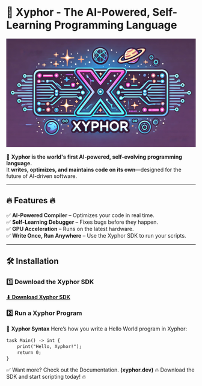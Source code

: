 # 🚀 Xyphor - The AI-Powered, Self-Learning Programming Language  

![Xyphor Banner](assets/xyphor_banner.jpg)

🚀 **Xyphor is the world's first AI-powered, self-evolving programming language.**  
It **writes, optimizes, and maintains code on its own**—designed for the future of AI-driven software.  

---

## 🔥 Features  🔥
✅ **AI-Powered Compiler** – Optimizes your code in real time.  
✅ **Self-Learning Debugger** – Fixes bugs before they happen.  
✅ **GPU Acceleration** – Runs on the latest hardware.  
✅ **Write Once, Run Anywhere** – Use the Xyphor SDK to run your scripts.  

---

## 🛠 Installation  
### **1️⃣ Download the Xyphor SDK**  
**[⬇ Download Xyphor SDK](https://github.com/V1zul/Xyphor/releases)**  

### **2️⃣ Run a Xyphor Program** ###

📝 **Xyphor Syntax**
Here’s how you write a Hello World program in Xyphor:
```
task Main() -> int {
    print("Hello, Xyphor!");
    return 0;
}
```
✅ Want more? Check out the Documentation.
**(xyphor.dev)**
🔥 Download the SDK and start scripting today! 🔥
